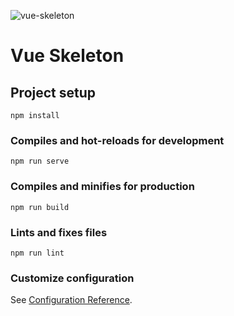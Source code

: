 ![vue-skeleton](https://github.com/KawsarAhmad43/vue-skeleton/assets/54704888/cb45bc84-96e6-4cdb-a9a8-23eb6698539f)
# Vue Skeleton

## Project setup
```
npm install
```

### Compiles and hot-reloads for development
```
npm run serve
```

### Compiles and minifies for production
```
npm run build
```

### Lints and fixes files
```
npm run lint
```

### Customize configuration
See [Configuration Reference](https://cli.vuejs.org/config/).
